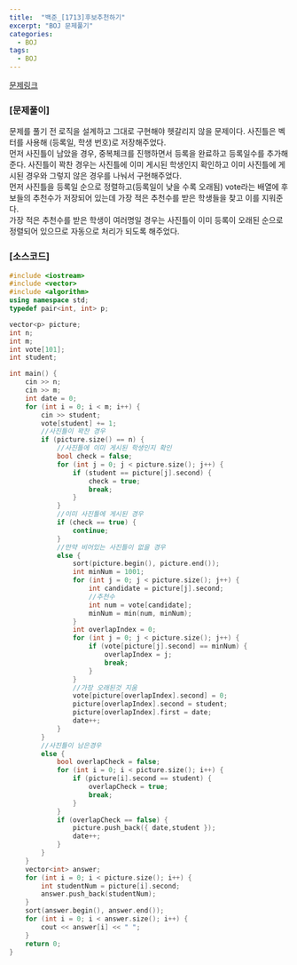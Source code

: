 ```yaml
---
title:  "백준_[1713]후보추천하기"
excerpt: "BOJ 문제풀기"
categories:
  - BOJ
tags:
  - BOJ
---
```

[문제링크](https://www.acmicpc.net/problem/1713)
### [문제풀이]
문제를 풀기 전 로직을 설계하고 그대로 구현해야 헷갈리지 않을 문제이다. 사진틀은 벡터를 사용해 (등록일, 학생 번호)로 저장해주었다.  
먼저 사진틀이 남았을 경우, 중복체크를 진행하면서 등록을 완료하고 등록일수를 추가해준다. 사진틀이 꽉찬 경우는 사진틀에 이미 게시된 학생인지 확인하고 이미 사진틀에 게시된 경우와 그렇지 않은 경우를 나눠서 구현해주었다.  
먼저 사진틀을 등록일 순으로 정렬하고(등록일이 낮을 수록 오래됨) vote라는 배열에 후보들의 추천수가 저장되어 있는데 가장 적은 추천수를 받은 학생들을 찾고 이를 지워준다.  
가장 적은 추천수를 받은 학생이 여러명일 경우는 사진틀이 이미 등록이 오래된 순으로 정렬되어 있으므로 자동으로 처리가 되도록 해주었다.  

### [소스코드]
~~~cpp
#include <iostream>
#include <vector>
#include <algorithm>
using namespace std;
typedef pair<int, int> p;

vector<p> picture;
int n;
int m;
int vote[101];
int student;

int main() {
	cin >> n;
	cin >> m;
	int date = 0;
	for (int i = 0; i < m; i++) {
		cin >> student;
		vote[student] += 1;
		//사진틀이 꽉찬 경우
		if (picture.size() == n) {
			//사진틀에 이미 게시된 학생인지 확인
			bool check = false;
			for (int j = 0; j < picture.size(); j++) {
				if (student == picture[j].second) {
					check = true;
					break;
				}
			}
			//이미 사진틀에 게시된 경우
			if (check == true) {
				continue;
			}
			//만약 비어있는 사진틀이 없을 경우
			else {
				sort(picture.begin(), picture.end());
				int minNum = 1001;
				for (int j = 0; j < picture.size(); j++) {
					int candidate = picture[j].second;
					//추천수
					int num = vote[candidate];
					minNum = min(num, minNum);
				}
				int overlapIndex = 0;
				for (int j = 0; j < picture.size(); j++) {
					if (vote[picture[j].second] == minNum) {
						overlapIndex = j;
						break;
					}
				}
				//가장 오래된것 지움
				vote[picture[overlapIndex].second] = 0;
				picture[overlapIndex].second = student;
				picture[overlapIndex].first = date;
				date++;
			}
		}
		//사진틀이 남은경우
		else {
			bool overlapCheck = false;
			for (int i = 0; i < picture.size(); i++) {
				if (picture[i].second == student) {
					overlapCheck = true;
					break;
				}
			}
			if (overlapCheck == false) {
				picture.push_back({ date,student });
				date++;
			}
		}
	}
	vector<int> answer;
	for (int i = 0; i < picture.size(); i++) {
		int studentNum = picture[i].second;
		answer.push_back(studentNum);
	}
	sort(answer.begin(), answer.end());
	for (int i = 0; i < answer.size(); i++) {
		cout << answer[i] << " ";
	}
	return 0;
}
~~~